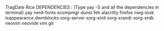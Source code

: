 TragDate Rice
DEPENDENCIES :
(Type yay -S and all the dependencies in terminal) yay nerd-fonts xcompmgr dunst feh alacritty firefox nwg-look lxappearance dwmblocks
xorg-server xorg-xinit xorg-xrandr xorg-xrdb neovim neovide vim git

